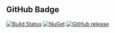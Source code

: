 ## GitHub Badge

[![Build Status](https://dev.azure.com/wk-j/github-badge/_apis/build/status/wk-j.github-badge?branchName=master)](https://dev.azure.com/wk-j/github-badge/_build/latest?definitionId=36&branchName=master)
[![NuGet](https://img.shields.io/nuget/v/wk.GitHubBadge.svg)](https://www.nuget.org/packages/wk.GitHubBadge)
[![GitHub release](https://img.shields.io/github/release/wk-j/github-badge.svg?style=social)](https://github.com/wk-j/github-badge/releases)
